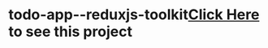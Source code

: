 # todo-app--reduxjs-toolkit<a href="https://lokesh1987-hack.github.io/csb-2u7rk/" >Click Here  </a>  to see this project

